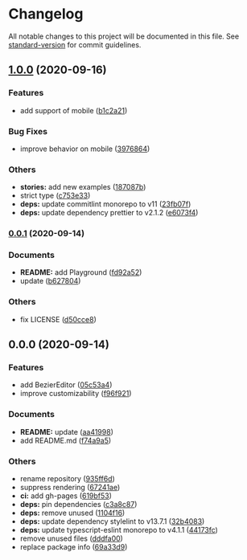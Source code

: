 # Changelog

All notable changes to this project will be documented in this file. See [standard-version](https://github.com/conventional-changelog/standard-version) for commit guidelines.

## [1.0.0](https://github.com/hrdtbs/bezier-editor/compare/v0.0.1...v1.0.0) (2020-09-16)


### Features

* add support of mobile ([b1c2a21](https://github.com/hrdtbs/bezier-editor/commit/b1c2a213e0e43d9dbc86c24771da0205c7e8c8f0))


### Bug Fixes

* improve behavior on mobile ([3976864](https://github.com/hrdtbs/bezier-editor/commit/39768642db396c145f4d519bef442fb09b3d0048))


### Others

* **stories:** add new examples ([187087b](https://github.com/hrdtbs/bezier-editor/commit/187087befc4159f5b054c6944d5efc430276e7cf))
* strict type ([c753e33](https://github.com/hrdtbs/bezier-editor/commit/c753e332e10a4d71d290f712588e211020cd1ebd))
* **deps:** update commitlint monorepo to v11 ([23fb07f](https://github.com/hrdtbs/bezier-editor/commit/23fb07f398fa0aed9f16d408221a706be58b6c24))
* **deps:** update dependency prettier to v2.1.2 ([e6073f4](https://github.com/hrdtbs/bezier-editor/commit/e6073f454a2ca7f82e0a1ac6756948bcf8552fe7))

### [0.0.1](https://github.com/hrdtbs/bezier-editor/compare/v0.0.0...v0.0.1) (2020-09-14)


### Documents

* **README:** add Playground ([fd92a52](https://github.com/hrdtbs/bezier-editor/commit/fd92a52a84011553ee5cb2836b543b7cd6092e1c))
* update ([b627804](https://github.com/hrdtbs/bezier-editor/commit/b627804383dbb5f9a4ef890100aed5b39dda1602))


### Others

* fix LICENSE ([d50cce8](https://github.com/hrdtbs/bezier-editor/commit/d50cce8b79d3c6d22f93d2a3ea936d359ca36045))

## 0.0.0 (2020-09-14)


### Features

* add BezierEditor ([05c53a4](https://github.com/hrdtbs/bezier-editor/commit/05c53a4921673bba66c63459fa5df44aa887584a))
* improve customizability ([f96f921](https://github.com/hrdtbs/bezier-editor/commit/f96f921001fd6f24aec1857131c30f5d89c65d04))


### Documents

* **README:** update ([aa41998](https://github.com/hrdtbs/bezier-editor/commit/aa41998299a9a1bb0bb7b982d2b48b7a9fc55226))
* add README.md ([f74a9a5](https://github.com/hrdtbs/bezier-editor/commit/f74a9a589c57ecdb6313ce20cd792066b8720867))


### Others

* rename repository ([935ff6d](https://github.com/hrdtbs/bezier-editor/commit/935ff6dc33d93699df26aa9a7e754aa56b8f9a0a))
* suppress rendering ([67241ae](https://github.com/hrdtbs/bezier-editor/commit/67241aea5e5f146193e3f294f380d3a304f6601a))
* **ci:** add gh-pages ([619bf53](https://github.com/hrdtbs/bezier-editor/commit/619bf53e9f2a9c74bc2817ee6236e0073c1cb702))
* **deps:** pin dependencies ([c3a8c87](https://github.com/hrdtbs/bezier-editor/commit/c3a8c87428f21bbc378d8f6772dae5d18ebfe4ea))
* **deps:** remove unused ([1104f16](https://github.com/hrdtbs/bezier-editor/commit/1104f16a88c13f3f223c46f7200a769f8bdbe28a))
* **deps:** update dependency stylelint to v13.7.1 ([32b4083](https://github.com/hrdtbs/bezier-editor/commit/32b4083e3c562282000bc4b0f3aa0abe62f6ab1e))
* **deps:** update typescript-eslint monorepo to v4.1.1 ([44173fc](https://github.com/hrdtbs/bezier-editor/commit/44173fc00d7106c9b8c597fb09c40f19c738f629))
* remove unused files ([dddfa00](https://github.com/hrdtbs/bezier-editor/commit/dddfa00046a32825414b5bbc0e443217a95089cb))
* replace package info ([69a33d9](https://github.com/hrdtbs/bezier-editor/commit/69a33d9e3264b589a733bc9635c638b9aa09abfe))
